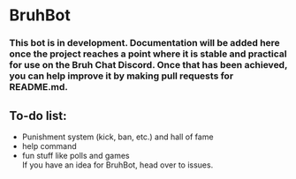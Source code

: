 # BruhBot
### This bot is in development. Documentation will be added here once the project reaches a point where it is stable and practical for use on the Bruh Chat Discord. Once that has been achieved, you can help improve it by making pull requests for README.md.

## To-do list:
- Punishment system (kick, ban, etc.) and hall of fame
- help command
- fun stuff like polls and games   
If you have an idea for BruhBot, head over to issues.